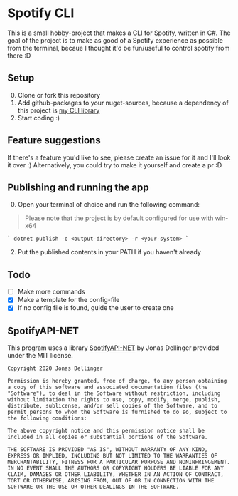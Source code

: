# Spotify CLI

This is a small hobby-project that makes a CLI for Spotify, written in C#.
The goal of the project is to make as good of a Spotify experience as possible from the terminal, becaue I thought it'd be fun/useful to control spotify from there :D

## Setup
0. Clone or fork this repository
1. Add github-packages to your nuget-sources, because a dependency of this project is [my CLI library](https://github.com/Drawserqzez/CLI/)
2. Start coding :)

## Feature suggestions
If there's a feature you'd like to see, please create an issue for it and I'll look it over :) 
Alternatively, you could try to make it yourself and create a pr :D

## Publishing and running the app
0. Open your terminal of choice and run the following command:
> Please note that the project is by default configured for use with win-x64

    ` dotnet publish -o <output-directory> -r <your-system> `


2. Put the published contents in your PATH if you haven't already

## Todo

- [ ] Make more commands
- [x] Make a template for the config-file
- [x] If no config file is found, guide the user to create one

## SpotifyAPI-NET

This program uses a library [SpotifyAPI-NET](https://github.com/JohnnyCrazy/SpotifyAPI-NET) by Jonas Dellinger provided under the MIT license. 

```
Copyright 2020 Jonas Dellinger

Permission is hereby granted, free of charge, to any person obtaining a copy of this software and associated documentation files (the "Software"), to deal in the Software without restriction, including without limitation the rights to use, copy, modify, merge, publish, distribute, sublicense, and/or sell copies of the Software, and to permit persons to whom the Software is furnished to do so, subject to the following conditions:

The above copyright notice and this permission notice shall be included in all copies or substantial portions of the Software.

THE SOFTWARE IS PROVIDED "AS IS", WITHOUT WARRANTY OF ANY KIND, EXPRESS OR IMPLIED, INCLUDING BUT NOT LIMITED TO THE WARRANTIES OF MERCHANTABILITY, FITNESS FOR A PARTICULAR PURPOSE AND NONINFRINGEMENT. IN NO EVENT SHALL THE AUTHORS OR COPYRIGHT HOLDERS BE LIABLE FOR ANY CLAIM, DAMAGES OR OTHER LIABILITY, WHETHER IN AN ACTION OF CONTRACT, TORT OR OTHERWISE, ARISING FROM, OUT OF OR IN CONNECTION WITH THE SOFTWARE OR THE USE OR OTHER DEALINGS IN THE SOFTWARE.
```
